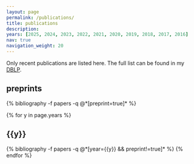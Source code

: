 ```yaml
---
layout: page
permalink: /publications/
title: publications
description: 
years: [2025, 2024, 2023, 2022, 2021, 2020, 2019, 2018, 2017, 2016]
nav: true
navigation_weight: 20
---
```


Only recent publications are listed here. The full list can be found in my [DBLP](https://dblp.org/pid/154/4313.html).

<div class="publications">

<h2 class="year">preprints</h2>
{% bibliography -f papers -q @*[preprint=true]* %}

{% for y in page.years %}
  <h2 class="year">{{y}}</h2>
  {% bibliography -f papers -q @*[year={{y}} && preprint!=true]* %}
{% endfor %}

</div>